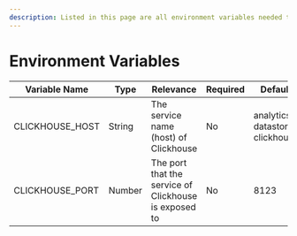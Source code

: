 ```yaml
---
description: Listed in this page are all environment variables needed to run Clickhouse.
---
```


# Environment Variables

| Variable Name    | Type   | Relevance                                             | Required | Default                        |
| ---------------- | ------ | ----------------------------------------------------- | -------- | ------------------------------ |
| CLICKHOUSE\_HOST | String | The service name (host) of Clickhouse                 | No       | analytics-datastore-clickhouse |
| CLICKHOUSE\_PORT | Number | The port that the service of Clickhouse is exposed to | No       | 8123                           |
